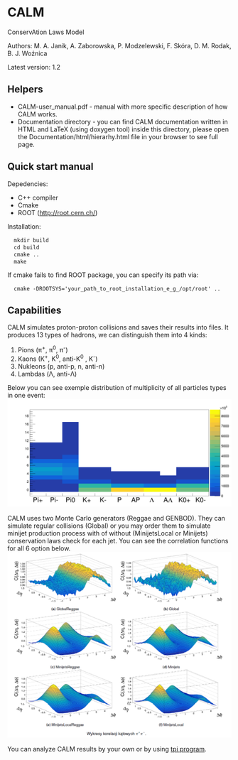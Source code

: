 # CALM
ConservAtion Laws Model

Authors: M. A. Janik, A. Zaborowska, P. Modzelewski, F. Skóra, D. M. Rodak, B. J. Woźnica

Latest version: 1.2

Helpers
------------------------------
   * CALM-user_manual.pdf - manual with more specific description of how CALM works.
   * Documentation directory - you can find CALM documentation written in HTML and LaTeX (using doxygen tool) inside this directory, please open the Documentation/html/hierarhy.html file in your browser to see full page.



Quick start manual
------------------------------
Depedencies:

   * C++ compiler
   * Cmake
   * ROOT (http://root.cern.ch/)

Installation:

      mkdir build
      cd build
      cmake ..
      make
   
   
   If cmake fails to find ROOT package, you can specify its path via:
   
      cmake -DROOTSYS='your_path_to_root_installation_e_g_/opt/root' ..
      
Capabilities
------------------------------
CALM simulates proton-proton collisions and saves their results into files. It produces 13 types of hadrons, we can distinguish them into 4 kinds:
   1. Pions (π<sup>+</sup>, π<sup>0</sup>, π<sup>-</sup>)
   2. Kaons (K<sup>+</sup>, K<sup>0</sup>, anti-K<sup>0</sup> , K<sup>-</sup>)
   3. Nukleons (p, anti-p, n, anti-n)
   4. Lambdas (Λ, anti-Λ)

Below you can see exemple distribution of multiplicity of all particles types in one event:
![MultPID](https://raw.githubusercontent.com/wozniczu/CALM/main/images/GLOBAL_REGGAE_hevmultPIDPipPip.png)

CALM uses two Monte Carlo generators (Reggae and GENBOD). They can simulate regular collisions (Global) or you may order them to simulate minijet production process with of without (MinijetsLocal or Minijets) conservation laws check for each jet. You can see the correlation functions for all 6 option below.
![Correlation](https://raw.githubusercontent.com/wozniczu/CALM/main/images/CorrelationsPipPim.png)

You can analyze CALM results by your own or by using [tpi program](https://github.com/majanik/tpi_CALM).
